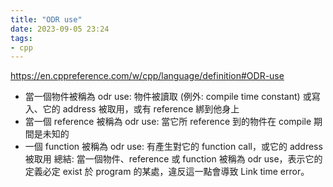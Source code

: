 ```yaml
---
title: "ODR use"
date: 2023-09-05 23:24
tags:
- cpp
---
```

https://en.cppreference.com/w/cpp/language/definition#ODR-use

- 當一個物件被稱為 odr use: 物件被讀取 (例外: compile time constant) 或寫入、它的 address 被取用，或有 reference 綁到他身上
- 當一個 reference 被稱為 odr use: 當它所 reference 到的物件在 compile 期間是未知的
- 一個 function 被稱為 odr use: 有產生對它的 function call，或它的 address 被取用
總結: 當一個物件、reference 或 function 被稱為 odr use，表示它的定義必定 exist 於 program 的某處，違反這一點會導致 Link time error。
